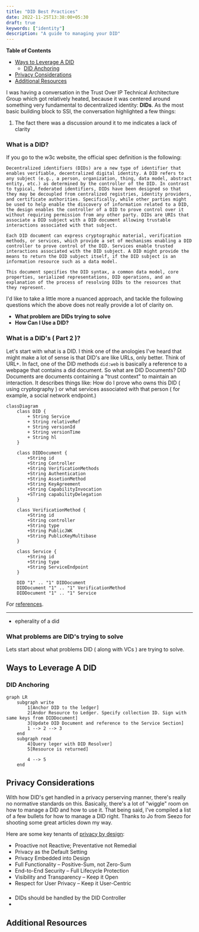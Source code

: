 ```yaml
---
title: "DID Best Practices"
date: 2022-11-25T13:38:00+05:30
draft: true
keywords: ["identity"]
description: "A guide to managing your DID"
---
```


<!-- more -->
<!-- markdown-toc start - Don't edit this section. Run M-x markdown-toc-refresh-toc -->

**Table of Contents**

- [Ways to Leverage A DID](#ways-to-leverage-a-did)
  - [DID Anchoring](#did-anchoring)
- [Privacy Considerations](#privacy-considerations)
- [Additional Resources](#additional-resources)

<!-- markdown-toc end -->

I was having a conversation in the Trust Over IP Technical Architecture Group
which got relatively heated, because it was centered around something very
fundamental to decentralized identity: **DIDs**. As the most basic building
block to SSI, the conversation highlighted a few things:

1. The fact there was a discussion around it to me indicates a lack of clarity

### What is a DID?

If you go to the w3c website, the official spec definition is the following:

```blockquote
Decentralized identifiers (DIDs) are a new type of identifier that enables verifiable, decentralized digital identity. A DID refers to any subject (e.g., a person, organization, thing, data model, abstract entity, etc.) as determined by the controller of the DID. In contrast to typical, federated identifiers, DIDs have been designed so that they may be decoupled from centralized registries, identity providers, and certificate authorities. Specifically, while other parties might be used to help enable the discovery of information related to a DID, the design enables the controller of a DID to prove control over it without requiring permission from any other party. DIDs are URIs that associate a DID subject with a DID document allowing trustable interactions associated with that subject.

Each DID document can express cryptographic material, verification methods, or services, which provide a set of mechanisms enabling a DID controller to prove control of the DID. Services enable trusted interactions associated with the DID subject. A DID might provide the means to return the DID subject itself, if the DID subject is an information resource such as a data model.

This document specifies the DID syntax, a common data model, core properties, serialized representations, DID operations, and an explanation of the process of resolving DIDs to the resources that they represent.
```

I'd like to take a little more a nuanced approach, and tackle the following
questions which the above does not really provide a lot of clarity on.

- **What problem are DIDs trying to solve**
- **How Can I Use a DID?**

### What is a DID's ( Part 2 )?

Let's start with what is a DID. I think one of the anologies I've heard that
might make a lot of sense is that DID's are like URLs, only better. Think of
URL+. In fact, one of the DID methods `did:web` is basically a reference to a
webpage that contains a did document. So what are DID Documents? DID Documents
are documents containing a "trust context" to maintain an interaction. It
describes things like: How do I prove who owns this DID ( using cryptography )
or what services associated with that person ( for example, a social network
endpoint.)

```mermaid
classDiagram
    class DID {
        + String Service
        + String relativeRef
        + String versionId
        + String versionTime
        + String hl
    }

    class DIDDocument {
        +String id
        +String Controller
        +String VerificationMethods
        +String Authentication
        +String AssetionMethod
        +String KeyAgreement
        +String CapabilityInvocation
        +STring capabilityDelegation
    }

    class VerificationMethod {
        +String id
        +String controller
        +String type
        +String PublicJWK
        +String PublicKeyMultibase
    }

    class Service {
        +String id
        +String type
        +String ServiceEndpoint
    }

    DID "1" .. "1" DIDDocument
    DIDDocument "1" .. "1" VerificationMethod
    DIDDocument "1" .. "1" Service
```

For [references](https://www.w3.org/TR/did-core/#terminology).

---

- epherality of a did

### What problems are DID's trying to solve

Lets start about what problems DID ( along with VCs ) are trying to solve.

## Ways to Leverage A DID

### DID Anchoring

```mermaid
graph LR
    subgraph write
        1[Anchor DID to the ledger]
        2[Andor Resource to Ledger. Specify collection ID. Sign with same keys from DIDDocument]
        3[Update DID Document and reference to the Service Section]
        1 --> 2 --> 3
    end
    subgraph read
        4[Query leger with DID Resolver]
        5[Resource is returned]

        4 --> 5
    end
```

## Privacy Considerations

With how DID's get handled in a privacy perserving manner, there's really no
normative standards on this. Basically, there's a lot of "wiggle" room on how to
manage a DID and how to use it. That being said, I've compiled a list of a few
bullets for how to manage a DID right. Thanks to Jo from Seezo for shooting some
great articles down my way.

Here are some key tenants of [privacy by design](https://iapp.org/media/pdf/resource_center/pbd_implement_7found_principles.pdf):

- Proactive not Reactive; Preventative not Remedial
- Privacy as the Default Setting
- Privacy Embedded into Design
- Full Functionality – Positive-Sum, not Zero-Sum
- End-to-End Security – Full Lifecycle Protection
- Visibility and Transparency – Keep it Open
- Respect for User Privacy – Keep it User-Centric

###

- DIDs should be handled by the DID Controller
-

## Additional Resources
